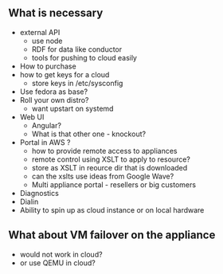 
## What is necessary

 * external API
   * use node
   * RDF for data like conductor
   * tools for pushing to cloud easily
 * How to purchase
 * how to get keys for a cloud
   * store keys in /etc/sysconfig
 * Use fedora as base?
 * Roll your own distro?
   * want upstart on systemd
 * Web UI
   * Angular?
   * What is that other one - knockout?
 * Portal in AWS ?
   * how to provide remote access to appliances
   * remote control using XSLT to apply to resource?
   * store as XSLT in reource dir that is downloaded
   * can the xslts use ideas from Google Wave?
   * Multi appliance portal - resellers or big customers
 * Diagnostics
 * Dialin
 * Ability to spin up as cloud instance or on local hardware

## What about VM failover on the appliance

 * would not work in cloud?
 * or use QEMU in cloud?
<!-- vim: set autoindent expandtab sw=4 syntax=markdown: -->

